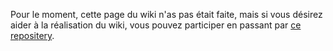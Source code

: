 Pour le moment, cette page du wiki n'as pas était faite, mais si vous désirez aider à la réalisation du wiki, vous pouvez participer en passant par [ce repositery](https://github.com/ghost-land/Ghost-eShop-Wiki).